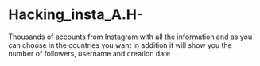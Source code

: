 # Hacking_insta_A.H-
Thousands of accounts from Instagram with all the information and as you can choose in the countries you want in addition it will show you the number of followers, username and creation date
